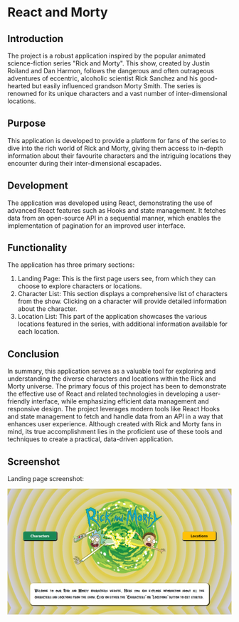 # React and Morty

## Introduction
The project is a robust application inspired by the popular animated science-fiction series "Rick and Morty". This show, created by Justin Roiland and Dan Harmon, follows the dangerous and often outrageous adventures of eccentric, alcoholic scientist Rick Sanchez and his good-hearted but easily influenced grandson Morty Smith. The series is renowned for its unique characters and a vast number of inter-dimensional locations.

## Purpose
This application is developed to provide a platform for fans of the series to dive into the rich world of Rick and Morty, giving them access to in-depth information about their favourite characters and the intriguing locations they encounter during their inter-dimensional escapades.

## Development
The application was developed using React, demonstrating the use of advanced React features such as Hooks and state management. It fetches data from an open-source API in a sequential manner, which enables the implementation of pagination for an improved user interface.

## Functionality
The application has three primary sections:
1.	Landing Page: This is the first page users see, from which they can choose to explore characters or locations.
2.	Character List: This section displays a comprehensive list of characters from the show. Clicking on a character will provide detailed information about the character.
3.	Location List: This part of the application showcases the various locations featured in the series, with additional information available for each location.

## Conclusion
In summary, this application serves as a valuable tool for exploring and understanding the diverse characters and locations within the Rick and Morty universe. The primary focus of this project has been to demonstrate the effective use of React and related technologies in developing a user-friendly interface, while emphasizing efficient data management and responsive design. The project leverages modern tools like React Hooks and state management to fetch and handle data from an API in a way that enhances user experience. Although created with Rick and Morty fans in mind, its true accomplishment lies in the proficient use of these tools and techniques to create a practical, data-driven application.

## Screenshot

Landing page screenshot:

![Landing page screenshot](./react-and-morty/src/assets/Rick-and-Morty-screenshot.png)
